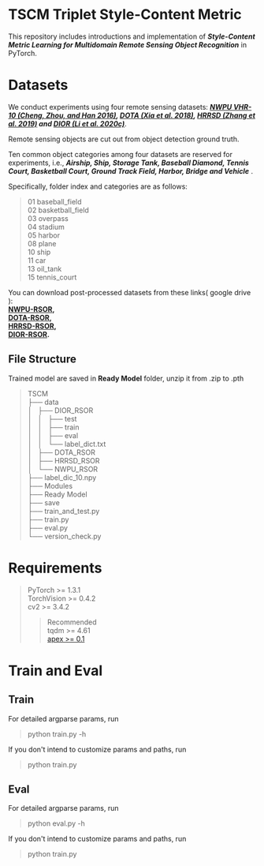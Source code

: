# TSCM Triplet Style-Content Metric

This repository includes introductions and implementation of ***Style-Content Metric Learning for Multidomain Remote Sensing Object Recognition*** in PyTorch.


# Datasets

We conduct experiments using four remote sensing datasets: ***[NWPU VHR-10 (Cheng, Zhou, and Han 2016)](https://gcheng-nwpu.github.io/#Datasets), [DOTA (Xia et al. 2018)](https://captain-whu.github.io/DOTA/), 
[HRRSD (Zhang et al. 2019)](https://github.com/CrazyStoneonRoad/TGRS-HRRSD-Dataset) and [DIOR (Li et al. 2020c)](http://www.escience.cn/people/JunweiHan/DIOR.html)***.

Remote sensing objects are cut out from object detection ground truth.

Ten common object categories among four datasets are reserved for experiments, i.e., ***Airship, Ship, Storage Tank, Baseball Diamond, Tennis Court, Basketball Court, Ground Track Field, Harbor, Bridge and 
Vehicle*** .

Specifically, folder index and categories are as follows:

>01 baseball_field  
02 basketball_field  
03 overpass  
04 stadium  
05 harbor  
08 plane  
10 ship  
11 car  
13 oil_tank  
15 tennis_court  

You can download post-processed datasets from these links( google drive ):   
**[NWPU-RSOR](https://drive.google.com/file/d/1avSDZeNtys5vGNgN8JqwA-4l2CI7Oc9v/view?usp=share_link),**  
**[DOTA-RSOR](https://drive.google.com/file/d/1EzV3mgxYwDhMuAD1SwNi7JGOvtyGZoBl/view?usp=share_link),**  
**[HRRSD-RSOR](https://drive.google.com/file/d/1ZlInqLBa0nugPvIdr8DUjUcgIYHaDcEP/view?usp=share_link),**  
**[DIOR-RSOR](https://drive.google.com/file/d/1xu_hhQpdUVkwY02oQwrMrtVlDPZSiDvV/view?usp=share_link).**  

## File Structure
Trained model are saved in **Ready Model** folder, unzip it from .zip to .pth

>TSCM  
├── data  
│   ├── DIOR_RSOR  
│   │   ├── test  
│   │   ├── train  
│   │   ├── eval  
│   │   └── label_dict.txt  
│   ├── DOTA_RSOR  
│   ├── HRRSD_RSOR  
│   └── NWPU_RSOR  
├── label_dic_10.npy  
├── Modules  
├── Ready Model  
├── save  
├── train_and_test.py  
├── train.py  
├── eval.py  
└── version_check.py  


# Requirements

>PyTorch >= 1.3.1  
TorchVision >= 0.4.2  
cv2 >= 3.4.2  
>>Recommended  
tqdm >= 4.61  
[apex >= 0.1](https://github.com/NVIDIA/apex)  


# Train and Eval

## Train
For detailed argparse params, run
> python train.py -h

If you don't intend to customize params and paths, run  
> python train.py

## Eval
For detailed argparse params, run
> python eval.py -h 

If you don't intend to customize params and paths, run  
> python train.py

